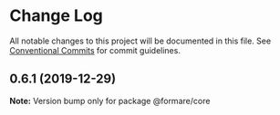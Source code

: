 # Change Log

All notable changes to this project will be documented in this file.
See [Conventional Commits](https://conventionalcommits.org) for commit guidelines.

## 0.6.1 (2019-12-29)

**Note:** Version bump only for package @formare/core
